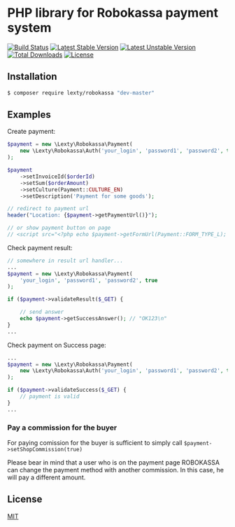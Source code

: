 # PHP library for Robokassa payment system

[![Build Status](https://travis-ci.org/Lexty/robokassa.svg?branch=master)](https://travis-ci.org/Lexty/robokassa)
[![Latest Stable Version](https://poser.pugx.org/lexty/robokassa/v/stable)](https://packagist.org/packages/lexty/robokassa)
[![Latest Unstable Version](https://poser.pugx.org/lexty/robokassa/v/unstable)](https://packagist.org/packages/lexty/robokassa)
[![Total Downloads](https://poser.pugx.org/lexty/robokassa/downloads)](https://packagist.org/packages/lexty/robokassa)
[![License](https://poser.pugx.org/lexty/robokassa/license)](https://packagist.org/packages/lexty/robokassa)

## Installation

```bash
$ composer require lexty/robokassa "dev-master"
```

## Examples

Create payment:
```php
$payment = new \Lexty\Robokassa\Payment(
    new \Lexty\Robokassa\Auth('your_login', 'password1', 'password2', true)
);

$payment
    ->setInvoiceId($orderId)
    ->setSum($orderAmount)
    ->setCulture(Payment::CULTURE_EN)
    ->setDescription('Payment for some goods');

// redirect to payment url
header("Location: {$payment->getPaymentUrl()}");

// or show payment button on page
// <script src="<?php echo $payment->getFormUrl(Payment::FORM_TYPE_L); ?>"></script>
```

Check payment result:

```php
// somewhere in result url handler...
...
$payment = new \Lexty\Robokassa\Payment(
    'your_login', 'password1', 'password2', true
);

if ($payment->validateResult($_GET) {

    // send answer
    echo $payment->getSuccessAnswer(); // "OK123\n"
}
...
```

Check payment on Success page:
```php
...
$payment = new \Lexty\Robokassa\Payment(
    new \Lexty\Robokassa\Auth('your_login', 'password1', 'password2', true)
);

if ($payment->validateSuccess($_GET) {
    // payment is valid
}
...
```

### Pay a commission for the buyer

For paying comission for the buyer is sufficient to simply call `$payment->setShopCommission(true)`

Please bear in mind that a user who is on the payment page ROBOKASSA can change the payment method with another
commission. In this case, he will pay a different amount.

## License

[MIT](LICENSE)